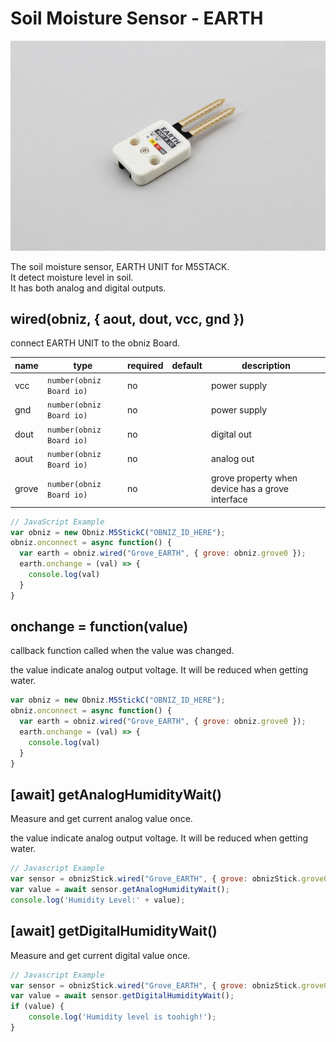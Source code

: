 # Soil Moisture Sensor - EARTH

![](image.jpg)

The soil moisture sensor, EARTH UNIT for M5STACK.  
It detect moisture level in soil.  
It has both analog and digital outputs.


## wired(obniz, { aout, dout, vcc, gnd })
connect EARTH UNIT to the obniz Board.  

name | type | required | default | description
--- | --- | --- | --- | ---
vcc | `number(obniz Board io)` | no |  &nbsp; | power supply
gnd | `number(obniz Board io)` | no |  &nbsp; | power supply
dout | `number(obniz Board io)` | no |  &nbsp; | digital out
aout | `number(obniz Board io)` | no | &nbsp;  | analog out
grove | `number(obniz Board io)` | no | &nbsp;  | grove property when device has a grove interface

```javascript
// JavaScript Example
var obniz = new Obniz.M5StickC("OBNIZ_ID_HERE");
obniz.onconnect = async function() {
  var earth = obniz.wired("Grove_EARTH", { grove: obniz.grove0 });
  earth.onchange = (val) => {
    console.log(val)
  }
}
```


## onchange = function(value)
callback function called when the value was changed.

the value indicate analog output voltage.
It will be reduced when getting water.

```javascript
var obniz = new Obniz.M5StickC("OBNIZ_ID_HERE");
obniz.onconnect = async function() {
  var earth = obniz.wired("Grove_EARTH", { grove: obniz.grove0 });
  earth.onchange = (val) => {
    console.log(val)
  }
}
```


## [await] getAnalogHumidityWait()
Measure and get current analog value once.

the value indicate analog output voltage.
It will be reduced when getting water.

```javascript
// Javascript Example
var sensor = obnizStick.wired("Grove_EARTH", { grove: obnizStick.grove0 });
var value = await sensor.getAnalogHumidityWait();
console.log('Humidity Level:' + value);
```


## [await] getDigitalHumidityWait()
Measure and get current digital value once.

```javascript
// Javascript Example
var sensor = obnizStick.wired("Grove_EARTH", { grove: obnizStick.grove0 });
var value = await sensor.getDigitalHumidityWait();
if (value) {
    console.log('Humidity level is toohigh!');
}
```